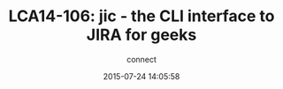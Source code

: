 ---
amazon_s3_presentation_url: https://s3.amazonaws.com/connect.linaro.org/lca14/presentations/LCA14-106-
  jic- the CLI interface to JIRA for geeks.pdf
amazon_s3_video_url: https://s3.amazonaws.com/connect.linaro.org/lca14/videos/03-03-Monday/LCA14-106-+jic+-+the+CLI+interface+to+JIRA+for+geeks.mp4
author: connect
categories:
- lca14
comments: false
date: 2015-07-24 14:05:58
excerpt: Introduce common kernel engineer workflow for JIRA. Show current features
  of jic covering the most frequent use cases. Overview of the ideas in the pipeline/backlog.
  Q&A
featured_image_name: LCA14-106.jpg
image:
  featured: true
  name: LCA14-106.jpg
  path: /assets/images/featured-images/LCA14-106.jpg
layout: post
link: http://connect.linaro.org/resource/lca14/lca14-106-jic-the-cli-interface-to-jira-for-geeks/
post_format:
- Video
session_id: LCA14-106
session_track: Training
slideshare_presentation_url: http://www.slideshare.net/linaroorg/lca14-106-jicthecliinterfacetojiraforgeeks
slug: lca14-106-jic-the-cli-interface-to-jira-for-geeks
speakers: Serge Broslavsky
tags:
- 'LCA14-106: jic - the CLI interface to JIRA for geeks'
- Serge Broslavsky
- Training
title: 'LCA14-106: jic - the CLI interface to JIRA for geeks'
video_length: '53:36'
video_thumbnail: None
wordpress_id: 2086
youtube_video_url: http://www.youtube.com/watch?v=7QeKGkjx5HA
---